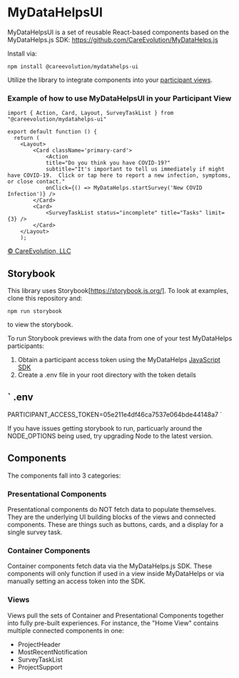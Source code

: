 # MyDataHelpsUI

MyDataHelpsUI is a set of reusable React-based components based on the MyDataHelps.js SDK:
https://github.com/CareEvolution/MyDataHelps.js

Install via:

```npm install @careevolution/mydatahelps-ui```

Utilize the library to integrate components into your [participant views](https://developer.mydatahelps.org/views/). 

### Example of how to use MyDataHelpsUI in your Participant View
```
import { Action, Card, Layout, SurveyTaskList } from "@careevolution/mydatahelps-ui"

export default function () {
  return (
    <Layout>
        <Card className='primary-card'>
            <Action
            title="Do you think you have COVID-19?"
            subtitle="It's important to tell us immediately if might have COVID-19.  Click or tap here to report a new infection, symptoms, or close contact."
            onClick={() => MyDataHelps.startSurvey('New COVID Infection')} />
        </Card>
        <Card>
            <SurveyTaskList status="incomplete" title="Tasks" limit={3} />
        </Card>
    </Layout>
    );
```


[© CareEvolution, LLC](https://developer.mydatahelps.org)

## Storybook

This library uses Storybook[https://storybook.js.org/].  To look at examples, clone this repository and:

```npm run storybook```

to view the storybook.

To run Storybook previews with the data from one of your test MyDataHelps participants:
1. Obtain a participant access token using the MyDataHelps [JavaScript SDK](https://developer.mydatahelps.org/sdk/participant_tokens.html) 
2. Create a .env file in your root directory with the token details

`
.env
-----
PARTICIPANT_ACCESS_TOKEN=05e211e4df46ca7537e064bde44148a7 
`

If you have issues getting storybook to run, particuarly around the NODE_OPTIONS being used, try upgrading Node to the latest version.

## Components

The components fall into 3 categories:

### Presentational Components

Presentational components do NOT fetch data to populate themselves.  They are the underlying UI building blocks of the views and connected components.  These are things such as buttons, cards, and a display for a single survey task.

### Container Components

Container components fetch data via the MyDataHelps.js SDK.  These components will only function if used in a view inside MyDataHelps or via manually setting an access token into the SDK.  

### Views

Views pull the sets of Container and Presentational Components together into fully pre-built experiences.  For instance, the "Home View" contains multiple connected components in one:

- ProjectHeader
- MostRecentNotification
- SurveyTaskList
- ProjectSupport